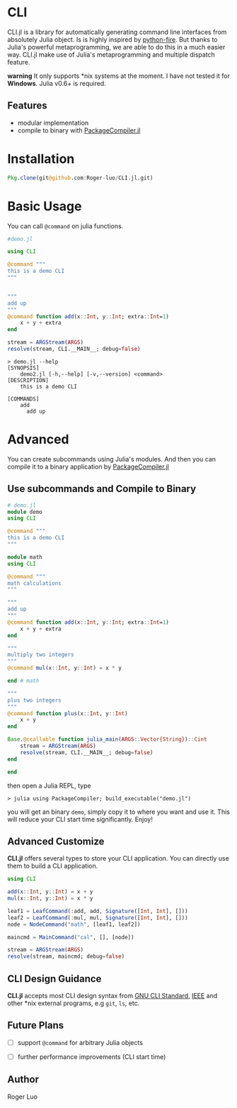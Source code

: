 # CLI

CLI.jl is a library for automatically generating command line interfaces from 
absolutely Julia object. Is is highly inspired by [python-fire](https://github.com/google/python-fire). But thanks to Julia's powerful metaprogramming, we are able to do this in a much easier way. CLI.jl make use of Julia's metaprogramming and multiple dispatch feature.

**warning** It only supports *nix systems at the moment. I have not tested it
for **Windows**. Julia v0.6+ is required.

## Features

- modular implementation
- compile to binary with [PackageCompiler.jl](https://github.com/JuliaLang/PackageCompiler.jl)

# Installation

```julia
Pkg.clone(git@github.com:Roger-luo/CLI.jl.git)
```

# Basic Usage

You can call `@command` on julia functions.

```julia
#demo.jl

using CLI

@command """
this is a demo CLI
"""


"""
add up
"""
@command function add(x::Int, y::Int; extra::Int=1)
    x + y + extra
end

stream = ARGStream(ARGS)
resolve(stream, CLI.__MAIN__; debug=false)
```

```shell
> demo.jl --help
[SYNOPSIS]
	demo2.jl [-h,--help] [-v,--version] <command>
[DESCRIPTION]
	this is a demo CLI

[COMMANDS]
	add
	  add up

```

# Advanced

You can create subcommands using Julia's modules. And then you can compile it
to a binary application by [PackageCompiler.jl](https://github.com/JuliaLang/PackageCompiler.jl)

## Use subcommands and Compile to Binary

```julia
# demo.jl
module demo
using CLI

@command """
this is a demo CLI
"""

module math
using CLI

@command """
math calculations
"""

"""
add up
"""
@command function add(x::Int, y::Int; extra::Int=1)
    x + y + extra
end

"""
multiply two integers
"""
@command mul(x::Int, y::Int) = x * y

end # math

"""
plus two integers
"""
@command function plus(x::Int, y::Int)
    x + y    
end

Base.@ccallable function julia_main(ARGS::Vector{String})::Cint
    stream = ARGStream(ARGS)
    resolve(stream, CLI.__MAIN__; debug=false)
end

end
```

then open a Julia REPL, type
```julia-repl
> julia using PackageCompiler; build_executable("demo.jl")
```

you will get an binary `demo`, simply copy it to where you want and use it.
This will reduce your CLI start time significantly. Enjoy!

## Advanced Customize

**CLI.jl** offers several types to store your CLI application. You can directly
use them to build a CLI application.

```julia
using CLI

add(x::Int, y::Int) = x + y
mul(x::Int, y::Int) = x * y

leaf1 = LeafCommand(:add, add, Signature([Int, Int], []))
leaf2 = LeafCommand(:mul, mul, Signature([Int, Int], []))
node = NodeCommand("math", [leaf1, leaf2])

maincmd = MainCommand("cal", [], [node])

stream = ARGStream(ARGS)
resolve(stream, maincmd; debug=false)
```

## CLI Design Guidance

**CLI.jl** accepts most CLI design syntax from [GNU CLI Standard](https://www.gnu.org/prep/standards/standards.html#Command_002dLine-Interfaces), [IEEE](http://pubs.opengroup.org/onlinepubs/9699919799/basedefs/V1_chap12.html) and other \*nix external programs, e.g `git`, `ls`, etc.

## Future Plans

- [ ] support `@command` for arbitrary Julia objects
- [ ] further performance improvements (CLI start time)


## Author

Roger Luo
